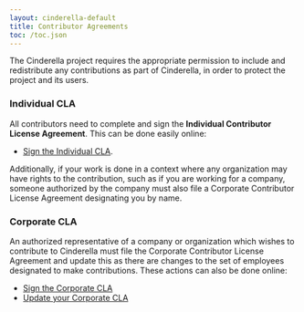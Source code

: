 ```yaml
---
layout: cinderella-default
title: Contributor Agreements
toc: /toc.json
---
```


The Cinderella project requires the appropriate permission to include and redistribute any contributions
as part of Cinderella, in order to protect the project and its users.

### Individual CLA

All contributors need to complete and sign the **Individual Contributor License Agreement**.
This can be done easily online:

* [Sign the Individual CLA](cla-individual.html). 

Additionally, if your work is done in a context where any organization may have rights to the contribution,
such as if you are working for a company, someone authorized by the company must
also file a Corporate Contributor License Agreement designating you by name.

### Corporate CLA

An authorized representative of a company or organization which wishes to contribute to Cinderella must file
the Corporate Contributor License Agreement and update this as there are changes to the set of employees designated to make contributions.
These actions can also be done online:

* [Sign the Corporate CLA](cla-corporate.html)
* [Update your Corporate CLA](update-corporate.html)
